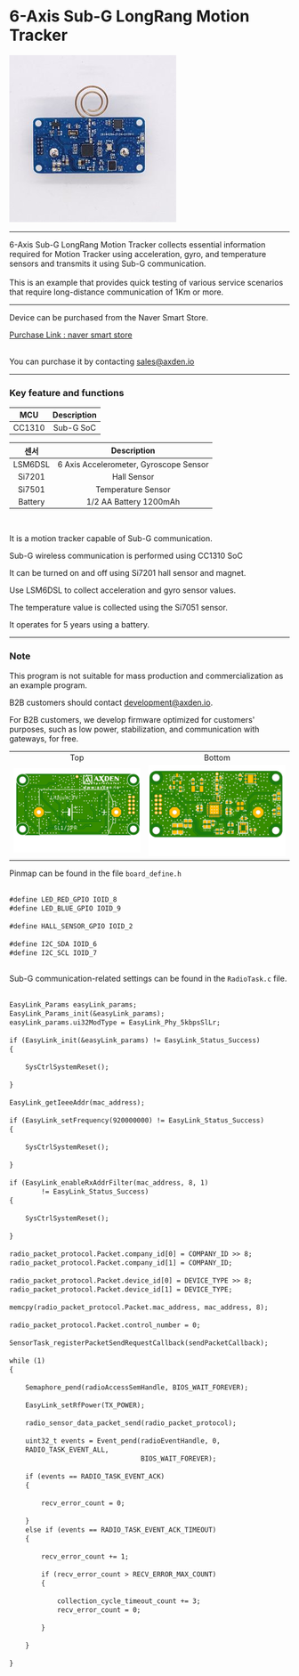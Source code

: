 # 6-Axis Sub-G LongRang Motion Tracker

<img src="./assets/axden_6_sub_g_motion_tracker.jpeg">
<br>

----

6-Axis Sub-G LongRang Motion Tracker collects essential information required for Motion Tracker using acceleration, gyro, and temperature sensors and transmits it using Sub-G communication.
<br>
<br>
This is an example that provides quick testing of various service scenarios that require long-distance communication of 1Km or more.
<br>

----

Device can be purchased from the Naver Smart Store.
<br>

[Purchase Link : naver smart store](https://smartstore.naver.com/axden)
<br>
<br>

You can purchase it by contacting sales@axden.io

----

### Key feature and functions

MCU | Description
:-------------------------:|:-------------------------:
CC1310 | Sub-G SoC

센서 | Description
:-------------------------:|:-------------------------:
LSM6DSL | 6 Axis Accelerometer, Gyroscope Sensor
Si7201 | Hall Sensor
Si7501 | Temperature Sensor
Battery | 1/2 AA Battery 1200mAh

<br>

It is a motion tracker capable of Sub-G communication.
<br>

Sub-G wireless communication is performed using CC1310 SoC
<br>

It can be turned on and off using Si7201 hall sensor and magnet.
<br>

Use LSM6DSL to collect acceleration and gyro sensor values.
<br>

The temperature value is collected using the Si7051 sensor.
<br>

It operates for 5 years using a battery.
<br>

----

### Note

This program is not suitable for mass production and commercialization as an example program.
<br>

B2B customers should contact development@axden.io.
<br>

For B2B customers, we develop firmware optimized for customers' purposes, such as low power, stabilization, and communication with gateways, for free.
<br>

<table>
  <tr align="center">
    <td>Top</td>
    <td>Bottom</td>
  </tr>
  <tr align="center">
    <td><img src="./assets/axden_6_sub_g_motion_tracker_top.jpeg"></td>
    <td><img src="./assets/axden_6_sub_g_motion_tracker_bottom.jpeg"></td>
  </tr>
</table>

Pinmap can be found in the file ```board_define.h```
<br>

```

#define LED_RED_GPIO IOID_8
#define LED_BLUE_GPIO IOID_9

#define HALL_SENSOR_GPIO IOID_2

#define I2C_SDA IOID_6
#define I2C_SCL IOID_7


```

Sub-G communication-related settings can be found in the ```RadioTask.c``` file.
<br>

```

EasyLink_Params easyLink_params;
EasyLink_Params_init(&easyLink_params);
easyLink_params.ui32ModType = EasyLink_Phy_5kbpsSlLr;

if (EasyLink_init(&easyLink_params) != EasyLink_Status_Success)
{

    SysCtrlSystemReset();

}

EasyLink_getIeeeAddr(mac_address);

if (EasyLink_setFrequency(920000000) != EasyLink_Status_Success)
{

    SysCtrlSystemReset();

}

if (EasyLink_enableRxAddrFilter(mac_address, 8, 1)
        != EasyLink_Status_Success)
{

    SysCtrlSystemReset();

}

radio_packet_protocol.Packet.company_id[0] = COMPANY_ID >> 8;
radio_packet_protocol.Packet.company_id[1] = COMPANY_ID;

radio_packet_protocol.Packet.device_id[0] = DEVICE_TYPE >> 8;
radio_packet_protocol.Packet.device_id[1] = DEVICE_TYPE;

memcpy(radio_packet_protocol.Packet.mac_address, mac_address, 8);

radio_packet_protocol.Packet.control_number = 0;

SensorTask_registerPacketSendRequestCallback(sendPacketCallback);

while (1)
{

    Semaphore_pend(radioAccessSemHandle, BIOS_WAIT_FOREVER);

    EasyLink_setRfPower(TX_POWER);

    radio_sensor_data_packet_send(radio_packet_protocol);

    uint32_t events = Event_pend(radioEventHandle, 0,
    RADIO_TASK_EVENT_ALL,
                                 BIOS_WAIT_FOREVER);

    if (events == RADIO_TASK_EVENT_ACK)
    {

        recv_error_count = 0;

    }
    else if (events == RADIO_TASK_EVENT_ACK_TIMEOUT)
    {

        recv_error_count += 1;

        if (recv_error_count > RECV_ERROR_MAX_COUNT)
        {

            collection_cycle_timeout_count += 3;
            recv_error_count = 0;

        }

    }

}


```
